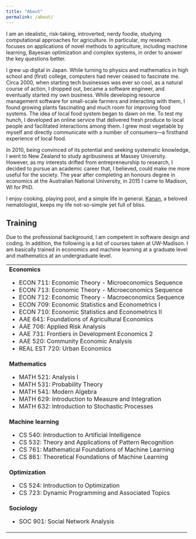 ```yaml
---
title: "About"
permalink: /about/
---
```


I am an idealistic, risk-taking, introverted, nerdy foodie, studying computational approaches for agriculture. In particular, my research focuses on applications of novel methods to agriculture, including machine learning, Bayesian optimization and complex systems, in order to answer the key questions better.

I grew up digital in Japan. While turning to physics and mathematics in high school and (first) college, computers had never ceased to fascinate me. Circa 2000, when starting tech businesses was ever so cool, as a natural course of action, I dropped out, became a software engineer, and eventually started my own business. While developing resource management software for small-scale farmers and interacting with them, I found growing plants fascinating and much room for improving food systems. The idea of local food system began to dawn on me. To test my hunch, I developed an online service that delivered fresh produce to local people and facilitated interactions among them. I grew most vegetable by myself and directly communicate with a number of consumers—a firsthand experience of local food.

In 2010, being convinced of its potential and seeking systematic knowledge, I went to New Zealand to study agribusiness at Massey University. However, as my interests drifted from entrepreneurship to research, I decided to pursue an academic career that, I believed, could make me more useful for the society. The year after completing an honours degree in economics at the Australian National University, in 2015 I came to Madison, WI for PhD.

I enjoy cooking, playing pool, and a simple life in general. [Kanan](https://ksaikai.github.io), a beloved nematologist, keeps my life not-so-simple yet full of bliss.


## Training
Due to the professional background, I am competent in software design and coding. In addition, the following is a list of courses taken at UW-Madison. I am basically trained in economics and machine learning at a graduate level and mathematics at an undergraduate level.

<table>
  <tr>
    <td>
      <strong>Economics</strong>
      <ul>
        <li>ECON 711: Economic Theory - Microeconomics Sequence</li>
        <li>ECON 713: Economic Theory - Microeconomics Sequence</li>
        <li>ECON 712: Economic Theory - Macroeconomics Sequence</li>
        <li>ECON 709: Economic Statistics and Econometrics I</li>
        <li>ECON 710: Economic Statistics and Econometrics II</li>
        <li>AAE 641: Foundations of Agricultural Economics</li>
        <li>AAE 706: Applied Risk Analysis</li>
        <li>AAE 731: Frontiers in Development Economics 2</li>
        <li>AAE 520: Community Economic Analysis</li>
        <li>REAL EST 720: Urban Economics</li>
      </ul>
    </td>
  </tr>
  <tr>
    <td>
      <strong>Mathematics</strong>
      <ul>
        <li>MATH 521: Analysis I</li>
        <li>MATH 531: Probability Theory</li>
        <li>MATH 541: Modern Algebra</li>
        <li>MATH 629: Introduction to Measure and Integration</li>
        <li>MATH 632: Introduction to Stochastic Processes</li>
      </ul>
    </td>
  </tr>
  <tr>
    <td>
      <strong>Machine learning</strong>
      <ul>
        <li>CS 540: Introduction to Artificial Intelligence</li>
        <li>CS 532: Theory and Applications of Pattern Recognition</li>
        <li>CS 761: Mathematical Foundations of Machine Learning</li>
        <li>CS 861: Theoretical Foundations of Machine Learning</li>
      </ul>
    </td>
  </tr>
  <tr>
    <td>
      <strong>Optimization</strong>
      <ul>
        <li>CS 524: Introduction to Optimization</li>
        <li>CS 723: Dynamic Programming and Associated Topics</li>
      </ul>
    </td>
  </tr>
  <tr>
    <td>
      <strong>Sociology</strong>
      <ul>
        <li>SOC 901: Social Network Analysis</li>
      </ul>
    </td>
  </tr>
</table>

<!--
**Economics**
* ECON 711: Economic Theory - Microeconomics Sequence
* ECON 713: Economic Theory - Microeconomics Sequence
* ECON 712: Economic Theory - Macroeconomics Sequence
* ECON 709: Economic Statistics and Econometrics I
* ECON 710: Economic Statistics and Econometrics II
* REAL EST 720: Urban Economics
* AAE 520: Community Economic Analysis
* AAE 706: Applied Risk Analysis
* AAE 641: Foundations of Agricultural Economics
* AAE 731: Frontiers in Development Economics 2

**Mathematics**
* MATH 521: Analysis I
* MATH 531: Probability Theory
* MATH 541: Modern Algebra
* MATH 629: Introduction to Measure and Integration
* MATH 632: Introduction to Stochastic Processes
* CS 524: Introduction to Optimization
* CS 723: Dynamic Programming and Associated Topics

**Machine learning**
* CS 540: Introduction to Artificial Intelligence
* CS 532: Theory and Applications of Pattern Recognition
* CS 761: Mathematical Foundations of Machine Learning
* CS 861: Theoretical Foundations of Machine Learning

**Other social science**
* SOC 901: Topics in Current Sociology - Social Network Analysis
-->
